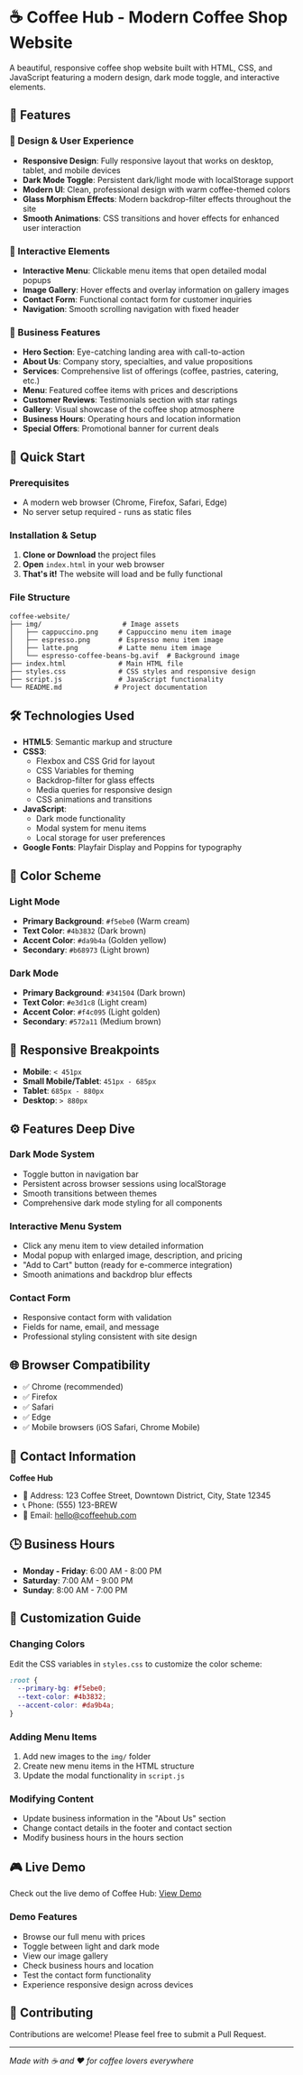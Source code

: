 # ☕ Coffee Hub - Modern Coffee Shop Website

A beautiful, responsive coffee shop website built with HTML, CSS, and JavaScript featuring a modern design, dark mode toggle, and interactive elements.

## 🌟 Features

### 🎨 Design & User Experience

- **Responsive Design**: Fully responsive layout that works on desktop, tablet, and mobile devices
- **Dark Mode Toggle**: Persistent dark/light mode with localStorage support
- **Modern UI**: Clean, professional design with warm coffee-themed colors
- **Glass Morphism Effects**: Modern backdrop-filter effects throughout the site
- **Smooth Animations**: CSS transitions and hover effects for enhanced user interaction

### 📱 Interactive Elements

- **Interactive Menu**: Clickable menu items that open detailed modal popups
- **Image Gallery**: Hover effects and overlay information on gallery images
- **Contact Form**: Functional contact form for customer inquiries
- **Navigation**: Smooth scrolling navigation with fixed header

### 🏪 Business Features

- **Hero Section**: Eye-catching landing area with call-to-action
- **About Us**: Company story, specialties, and value propositions
- **Services**: Comprehensive list of offerings (coffee, pastries, catering, etc.)
- **Menu**: Featured coffee items with prices and descriptions
- **Customer Reviews**: Testimonials section with star ratings
- **Gallery**: Visual showcase of the coffee shop atmosphere
- **Business Hours**: Operating hours and location information
- **Special Offers**: Promotional banner for current deals

## 🚀 Quick Start

### Prerequisites

- A modern web browser (Chrome, Firefox, Safari, Edge)
- No server setup required - runs as static files

### Installation & Setup

1. **Clone or Download** the project files
2. **Open** `index.html` in your web browser
3. **That's it!** The website will load and be fully functional

### File Structure

```
coffee-website/
├── img/                    # Image assets
│   ├── cappuccino.png     # Cappuccino menu item image
│   ├── espresso.png       # Espresso menu item image
│   ├── latte.png          # Latte menu item image
│   └── espresso-coffee-beans-bg.avif  # Background image
├── index.html             # Main HTML file
├── styles.css             # CSS styles and responsive design
├── script.js              # JavaScript functionality
└── README.md             # Project documentation
```

## 🛠️ Technologies Used

- **HTML5**: Semantic markup and structure
- **CSS3**:
  - Flexbox and CSS Grid for layout
  - CSS Variables for theming
  - Backdrop-filter for glass effects
  - Media queries for responsive design
  - CSS animations and transitions
- **JavaScript**:
  - Dark mode functionality
  - Modal system for menu items
  - Local storage for user preferences
- **Google Fonts**: Playfair Display and Poppins for typography

## 🎨 Color Scheme

### Light Mode

- **Primary Background**: `#f5ebe0` (Warm cream)
- **Text Color**: `#4b3832` (Dark brown)
- **Accent Color**: `#da9b4a` (Golden yellow)
- **Secondary**: `#b68973` (Light brown)

### Dark Mode

- **Primary Background**: `#341504` (Dark brown)
- **Text Color**: `#e3d1c8` (Light cream)
- **Accent Color**: `#f4c095` (Light golden)
- **Secondary**: `#572a11` (Medium brown)

## 📱 Responsive Breakpoints

- **Mobile**: `< 451px`
- **Small Mobile/Tablet**: `451px - 685px`
- **Tablet**: `685px - 880px`
- **Desktop**: `> 880px`

## ⚙️ Features Deep Dive

### Dark Mode System

- Toggle button in navigation bar
- Persistent across browser sessions using localStorage
- Smooth transitions between themes
- Comprehensive dark mode styling for all components

### Interactive Menu System

- Click any menu item to view detailed information
- Modal popup with enlarged image, description, and pricing
- "Add to Cart" button (ready for e-commerce integration)
- Smooth animations and backdrop blur effects

### Contact Form

- Responsive contact form with validation
- Fields for name, email, and message
- Professional styling consistent with site design

## 🌐 Browser Compatibility

- ✅ Chrome (recommended)
- ✅ Firefox
- ✅ Safari
- ✅ Edge
- ✅ Mobile browsers (iOS Safari, Chrome Mobile)

## 📧 Contact Information

**Coffee Hub**

- 📍 Address: 123 Coffee Street, Downtown District, City, State 12345
- 📞 Phone: (555) 123-BREW
- 📧 Email: hello@coffeehub.com

## 🕒 Business Hours

- **Monday - Friday**: 6:00 AM - 8:00 PM
- **Saturday**: 7:00 AM - 9:00 PM
- **Sunday**: 8:00 AM - 7:00 PM

## 🔧 Customization Guide

### Changing Colors

Edit the CSS variables in `styles.css` to customize the color scheme:

```css
:root {
  --primary-bg: #f5ebe0;
  --text-color: #4b3832;
  --accent-color: #da9b4a;
}
```

### Adding Menu Items

1. Add new images to the `img/` folder
2. Create new menu items in the HTML structure
3. Update the modal functionality in `script.js`

### Modifying Content

- Update business information in the "About Us" section
- Change contact details in the footer and contact section
- Modify business hours in the hours section

## 🎮 Live Demo

Check out the live demo of Coffee Hub: [View Demo](https://coffee-website-ivory-three.vercel.app/)

### Demo Features

- Browse our full menu with prices
- Toggle between light and dark mode
- View our image gallery
- Check business hours and location
- Test the contact form functionality
- Experience responsive design across devices


## 🤝 Contributing

Contributions are welcome! Please feel free to submit a Pull Request.

---

_Made with ☕ and ❤️ for coffee lovers everywhere_
